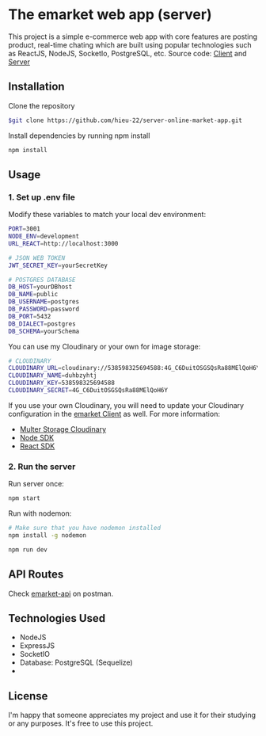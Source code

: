 # The emarket web app (server)

This project is a simple e-commerce web app with core features are posting product, real-time chating which are built using popular technologies such as ReactJS, NodeJS, SocketIo, PostgreSQL, etc.
Source code: [Client](https://github.com/hieu-22/client-online-market-app.git) and [Server](https://github.com/hieu-22/server-online-market-app.git)

## Installation
Clone the repository
```sh
$git clone https://github.com/hieu-22/server-online-market-app.git
```
Install dependencies by running npm install
```sh
npm install
```
## Usage
### 1. Set up .env file
Modify these variables to match your local dev environment:
```sh
PORT=3001
NODE_ENV=development
URL_REACT=http://localhost:3000

# JSON WEB TOKEN
JWT_SECRET_KEY=yourSecretKey

# POSTGRES DATABASE
DB_HOST=yourDBhost
DB_NAME=public
DB_USERNAME=postgres
DB_PASSWORD=password
DB_PORT=5432
DB_DIALECT=postgres
DB_SCHEMA=yourSchema
```
You can use my Cloudinary or your own for image storage:
```sh
# CLOUDINARY
CLOUDINARY_URL=cloudinary://538598325694588:4G_C6DuitOSGSQsRa88MElQoH6Y@duhbzyhtj
CLOUDINARY_NAME=duhbzyhtj
CLOUDINARY_KEY=538598325694588
CLOUDINARY_SECRET=4G_C6DuitOSGSQsRa88MElQoH6Y
```
If you use your own Cloudinary, you will need to update your Cloudinary configuration in the [emarket Client](https://github.com/hieu-22/client-online-market-app) as well.
For more information:
- [Multer Storage Cloudinary](https://www.npmjs.com/package/multer-storage-cloudinary)
- [Node SDK](https://cloudinary.com/documentation/node_quickstart)
- [React SDK](https://cloudinary.com/documentation/react_integration)

### 2. Run the server
Run server once:
```sh
npm start
```
Run with nodemon:
```sh
# Make sure that you have nodemon installed
npm install -g nodemon
```
```sh
npm run dev
```
## API Routes
Check [emarket-api](https://www.postman.com/maintenance-saganist-21460907/workspace/nmhieu191/documentation/25292509-97a03a47-f4a0-4cdb-9dc3-94e6f1a8bb1c) on postman.

## Technologies Used
- NodeJS
- ExpressJS
- SocketIO
- Database: PostgreSQL (Sequelize)
- 
## License
I'm happy that someone appreciates my project and use it for their studying or any purposes. It's free to use this project.
